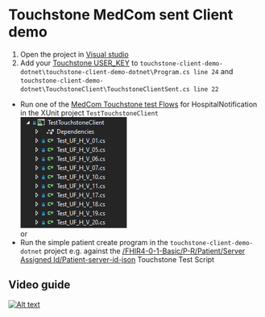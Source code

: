 # Touchstone MedCom sent Client demo 

1) Open the project in [Visual studio](https://visualstudio.microsoft.com/)
2) Add your [Touchstone USER_KEY](https://touchstone.aegis.net/touchstone/userguide/html/client-testing/matching.html?highlight=user_key#execution-matching) to `touchstone-client-demo-dotnet\touchstone-client-demo-dotnet\Program.cs line 24` and `touchstone-client-demo-dotnet\TouchstoneClient\TouchstoneClientSent.cs line 22`
* Run one of the [MedCom Touchstone test Flows](https://github.com/hl7dk/dk-medcom/blob/master/doc/message/common/Touchstone%20User%20Flows.xlsx?raw=true) for HospitalNotification in
the XUnit project `TestTouchstoneClient` 
![XunitTest](xunittestts.png)  
or
* Run the simple patient create program in the `touchstone-client-demo-dotnet` project e.g. against the [/FHIR4-0-1-Basic/P-R/Patient/Server Assigned Id/Patient-server-id-json](https://touchstone.aegis.net/touchstone/testscript?name=%2fFHIR4-0-1-Basic%2fP-R%2fPatient%2fServer+Assigned+Id%2fPatient-server-id-json)
Touchstone Test Script

## Video guide
[![Alt text](https://img.youtube.com/vi/OMSNHQDpQfg/0.jpg)](https://www.youtube.com/watch?v=OMSNHQDpQfg)

